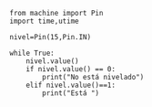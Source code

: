     from machine import Pin
    import time,utime  

    nivel=Pin(15,Pin.IN)  

    while True:
        nivel.value()
        if nivel.value() == 0:
            print("No está nivelado")
        elif nivel.value()==1:
            print("Está ")
